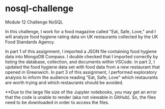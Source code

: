 # nosql-challenge
Module 12 Challenge NoSQL

In this challenge, I work for a food magazine called "Eat, Safe, Love," and I will analyze food hygiene rating data on UK restaurants collected by the UK Food Standards Agency. 

In part 1 of this assignment, I imported a JSON file containing food hygiene data into MongoDB Compass. I double checked that I imported correctly by listing the database, collection, and documents within VSCode. In part 2, I updated the food hygiene data set with food data from a new restaurant that opened in Greenwich. In part 3 of this assignment, I performed exploratory analysis to inform the audience reading "Eat, Safe, Love" which restaurants are worth trying and which restaurants should be avoided. 

**Due to the large file size of the Jupyter notebooks, you may get an error that the code is unable to render (aka not viewable in GitHub). So, the files need to be downloaded in order to access the files.
